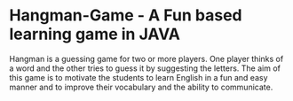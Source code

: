 # Hangman-Game - A Fun based learning game in JAVA
Hangman is a guessing game for two or more players. One player thinks of a word and the other tries to guess it by suggesting the letters. The aim of this game is to motivate the students to learn English in a fun and easy manner and to improve their vocabulary and the ability to communicate.
